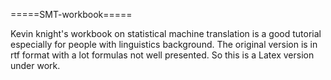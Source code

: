 =====SMT-workbook=====

Kevin knight's workbook on statistical machine translation is a good tutorial especially for people with linguistics background.
The original version is in rtf format with a lot formulas not well presented.
So this is a Latex version under work.

